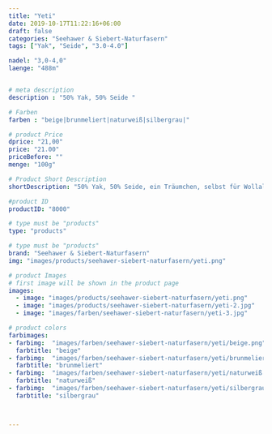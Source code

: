 ```yaml
---
title: "Yeti"
date: 2019-10-17T11:22:16+06:00
draft: false
categories: "Seehawer & Siebert-Naturfasern"
tags: ["Yak", "Seide", "3.0-4.0"]

nadel: "3,0-4,0" 
laenge: "488m"	


# meta description
description : "50% Yak, 50% Seide "

# Farben
farben : "beige|brunmeliert|naturweiß|silbergrau|"

# product Price
dprice: "21,00"
price: "21.00"
priceBefore: ""
menge: "100g"

# Product Short Description
shortDescription: "50% Yak, 50% Seide, ein Träumchen, selbst für Wollallergiker*innen"

#product ID
productID: "8000"

# type must be "products"
type: "products"

# type must be "products"
brand: "Seehawer & Siebert-Naturfasern"
img: "images/products/seehawer-siebert-naturfasern/yeti.png"   

# product Images
# first image will be shown in the product page
images:
  - image: "images/products/seehawer-siebert-naturfasern/yeti.png"
  - image: "images/products/seehawer-siebert-naturfasern/yeti-2.jpg"
  - image: "images/farben/seehawer-siebert-naturfasern/yeti-3.jpg"

# product colors
farbimages:
- farbimg:  "images/farben/seehawer-siebert-naturfasern/yeti/beige.png"	
  farbtitle: "beige"
- farbimg:  "images/farben/seehawer-siebert-naturfasern/yeti/brunmeliert.png"	
  farbtitle: "brunmeliert"
- farbimg:  "images/farben/seehawer-siebert-naturfasern/yeti/naturweiß.png"	
  farbtitle: "naturweiß"
- farbimg:  "images/farben/seehawer-siebert-naturfasern/yeti/silbergrau.png"	
  farbtitle: "silbergrau"



---
```



